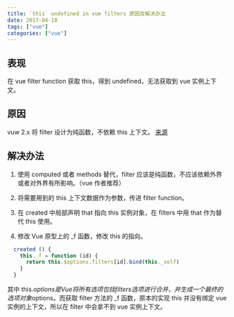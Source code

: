 ```yaml
---
title: `this` undefined in vue filters 原因及解决办法
date: 2017-04-18
tags: ["vue"]
categories: ["vue"]
---
```


## 表现

在 vue filter function 获取 this，得到 undefined，无法获取到 vue 实例上下文。

## 原因

vuw 2.x 将 filter 设计为纯函数，不依赖 this 上下文。 [来源](https://github.com/vuejs/vue/issues/5998)

## 解决办法

1. 使用 computed 或者 methods 替代，filter 应该是纯函数，不应该依赖外界或者对外界有所影响。（vue 作者推荐）

2. 将需要用到的 this 上下文数据作为参数，传进 filter function。

3. 在 created 中局部声明 that 指向 this 实例对象，在 filters 中用 that 作为替代 this 使用。

4. 修改 Vue 原型上的 \_f 函数，修改 this 的指向。

```javascript
  created () {
    this._f = function (id) {
      return this.$options.filters[id].bind(this._self)
    }
  }
```

其中 this.$options 是 Vue 将所有选项包括 filters 选项进行合并，并生成一个最终的选项对象$options。而获取 filter 方法的 \_f 函数，原本的实现 this 并没有绑定 vue 实例的上下文，所以在 filter 中会拿不到 vue 实例上下文。
